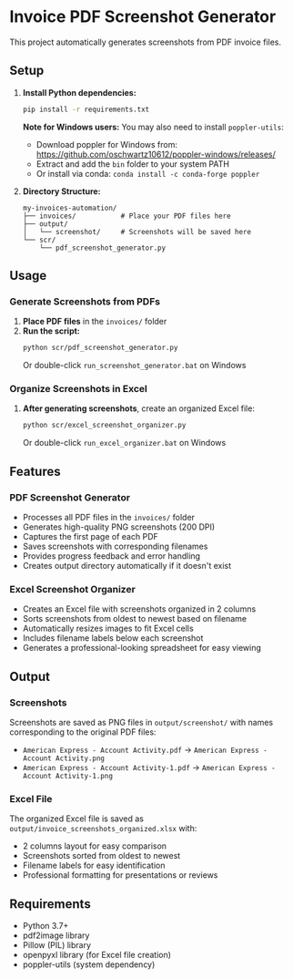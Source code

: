 # Invoice PDF Screenshot Generator

This project automatically generates screenshots from PDF invoice files.

## Setup

1. **Install Python dependencies:**
   ```bash
   pip install -r requirements.txt
   ```

   **Note for Windows users:** You may also need to install `poppler-utils`:
   - Download poppler for Windows from: https://github.com/oschwartz10612/poppler-windows/releases/
   - Extract and add the `bin` folder to your system PATH
   - Or install via conda: `conda install -c conda-forge poppler`

2. **Directory Structure:**
   ```
   my-invoices-automation/
   ├── invoices/           # Place your PDF files here
   ├── output/
   │   └── screenshot/     # Screenshots will be saved here
   └── scr/
       └── pdf_screenshot_generator.py
   ```

## Usage

### Generate Screenshots from PDFs
1. **Place PDF files** in the `invoices/` folder
2. **Run the script:**
   ```bash
   python scr/pdf_screenshot_generator.py
   ```
   Or double-click `run_screenshot_generator.bat` on Windows

### Organize Screenshots in Excel
1. **After generating screenshots**, create an organized Excel file:
   ```bash
   python scr/excel_screenshot_organizer.py
   ```
   Or double-click `run_excel_organizer.bat` on Windows

## Features

### PDF Screenshot Generator
- Processes all PDF files in the `invoices/` folder
- Generates high-quality PNG screenshots (200 DPI)
- Captures the first page of each PDF
- Saves screenshots with corresponding filenames
- Provides progress feedback and error handling
- Creates output directory automatically if it doesn't exist

### Excel Screenshot Organizer
- Creates an Excel file with screenshots organized in 2 columns
- Sorts screenshots from oldest to newest based on filename
- Automatically resizes images to fit Excel cells
- Includes filename labels below each screenshot
- Generates a professional-looking spreadsheet for easy viewing

## Output

### Screenshots
Screenshots are saved as PNG files in `output/screenshot/` with names corresponding to the original PDF files:
- `American Express - Account Activity.pdf` → `American Express - Account Activity.png`
- `American Express - Account Activity-1.pdf` → `American Express - Account Activity-1.png`

### Excel File
The organized Excel file is saved as `output/invoice_screenshots_organized.xlsx` with:
- 2 columns layout for easy comparison
- Screenshots sorted from oldest to newest
- Filename labels for easy identification
- Professional formatting for presentations or reviews

## Requirements

- Python 3.7+
- pdf2image library
- Pillow (PIL) library
- openpyxl library (for Excel file creation)
- poppler-utils (system dependency) 
